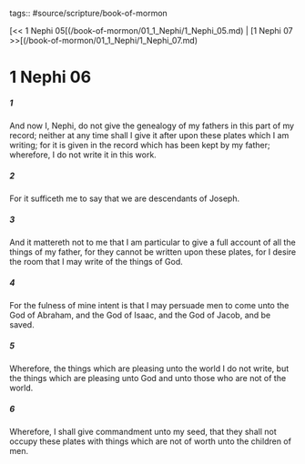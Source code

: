 tags:: #source/scripture/book-of-mormon

[<< 1 Nephi 05[(/book-of-mormon/01_1_Nephi/1_Nephi_05.md) | [1 Nephi 07 >>[(/book-of-mormon/01_1_Nephi/1_Nephi_07.md)

# 1 Nephi 06

##### 1

And now I, Nephi, do not give the genealogy of my fathers in this part of my record; neither at any time shall I give it after upon these plates which I am writing; for it is given in the record which has been kept by my father; wherefore, I do not write it in this work.

##### 2

For it sufficeth me to say that we are descendants of Joseph.

##### 3

And it mattereth not to me that I am particular to give a full account of all the things of my father, for they cannot be written upon these plates, for I desire the room that I may write of the things of God.

##### 4

For the fulness of mine intent is that I may persuade men to come unto the God of Abraham, and the God of Isaac, and the God of Jacob, and be saved.

##### 5

Wherefore, the things which are pleasing unto the world I do not write, but the things which are pleasing unto God and unto those who are not of the world.

##### 6

Wherefore, I shall give commandment unto my seed, that they shall not occupy these plates with things which are not of worth unto the children of men.
